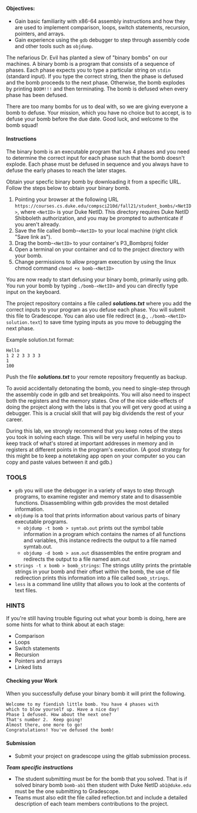 #### Objectives:
- Gain basic familiarity with x86-64 assembly instructions and how they are used to implement comparison, loops, switch statements, recursion, pointers, and arrays.
- Gain experience using the ``gdb`` debugger to step through assembly code and other tools such as ``objdump``.

The nefarious Dr. Evil has planted a slew of "binary bombs" on our machines. A binary bomb is a program that consists of a sequence of phases. Each phase expects you to type a particular string on ``stdin`` (standard input). If you type the correct string, then the phase is defused and the bomb proceeds to the next phase. Otherwise, the bomb explodes by printing ``BOOM!!!`` and then terminating. The bomb is defused when every phase has been defused.

There are too many bombs for us to deal with, so we are giving everyone a bomb to defuse. Your mission, which you have no choice but to accept, is to defuse your bomb before the due date. Good luck, and welcome to the bomb squad!

#### Instructions
The binary bomb is an executable program that has 4 phases and you need to determine the
correct input for each phase such that the bomb doesn't explode. Each phase must be defused in sequence and you always have to defuse the early phases to reach the later stages.

Obtain your specfic binary bomb by downloading it from a specific URL. Follow the steps below to obtain your binary bomb.
1. Pointing your browser at the following URL ``https://courses.cs.duke.edu/compsci210d/fall21/student_bombs/<NetID>``, where ``<NetID>`` is your Duke NetID. This directory requires Duke NetID Shibboleth authorization, and you may be prompted to authenticate if you aren't already.
2. Save the file called bomb-``<NetID>`` to your local machine (right click "Save link as").
3. Drag the bomb-``<NetID>`` to your container's P3_Bombproj folder
4. Open a terminal on your container and cd to the project directory with your bomb.
5. Change permissions to allow program execution by using the linux chmod command ``chmod +x bomb-<NetID>``

You are now ready to start defusing your binary bomb, primarily using gdb.
You run your bomb by typing ``./bomb-<NetID>`` and you can directly type input on the keyboard.

The project repository contains a file called ***solutions.txt*** where you add the correct inputs to your program as you defuse each phase. You will submit this file to Gradescope.  You can also use file redirect (e.g., ``./bomb-<NetID>  solution.text``) to save time typing inputs as you move to debugging the next phase.

Example solution.txt format:
```
Hello
1 2 2 3 3 3 3
1
100
```

Push the file ***solutions.txt*** to your remote repository frequently as backup.

To avoid accidentally detonating the bomb, you need to single-step through the assembly code in gdb and set breakpoints. You will also need to inspect both the registers and the memory states. One of the nice side-effects of doing the project along with the labs is that you will get very good at using a debugger. This is a crucial skill that will pay big dividends the rest of your career.

During this lab, we strongly recommend that you keep notes of the steps you took in solving each stage. This will be very useful in helping you to keep track of what's stored at important addresses in memory and in registers at different points in the program's execution. (A good strategy for this might be to keep a notetaking app open on your computer so you can copy and paste values between it and gdb.)

### TOOLS 
- ``gdb`` you will use the debugger in a variety of ways to step through programs, to examine register and memory state and to disassemble functions.  Disassembling within gdb provides the most detailed information.
- ``objdump`` is a tool that prints information about various parts of binary executable programs.
    - ``objdump -t bomb > symtab.out`` prints out the symbol table information in a program which contains the names of all functions and variables, this instance redirects the output to a file named symtab.out.
    - ``objdump -d bomb > asm.out`` disassembles the entire program and redirects the output to a file named asm.out
- ``strings -t x bomb > bomb_strings``: The strings utility prints the printable strings in your bomb and their offset within the bomb, the use of file redirection prints this information into a file called ``bomb_strings``.
- ``less`` is a command line utility that allows you to look at the contents of text files.

### HINTS
If you're still having trouble figuring out what your bomb is doing, here are some hints for what to think about at each stage:

- Comparison
- Loops
- Switch statements
- Recursion
- Pointers and arrays
- Linked lists

#### Checking your Work
When you successfully defuse your binary bomb it will print the following.
```
Welcome to my fiendish little bomb. You have 4 phases with
which to blow yourself up. Have a nice day!
Phase 1 defused. How about the next one?
That's number 2.  Keep going!
Almost there, one more to go!
Congratulations! You've defused the bomb!
```

#### Submission

- Submit your project on gradescope using the gitlab submission process.

***Team specific instructions*** 
- The student submitting must be for the bomb that you solved.  That is if solved
binary bomb ``bomb-ab1`` then student with Duke NetID ``ab1@duke.edu`` must be the one submitting to Gradescope.
- Teams must also edit the file called reflection.txt and include a detailed description of each team members contributions to the project.

